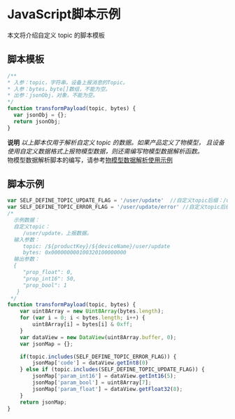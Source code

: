 # JavaScript脚本示例

本文将介绍自定义 topic 的脚本模板

## 脚本模板
```javascript
/**
* 入参：topic，字符串，设备上报消息的Topic。
* 入参：bytes，byte[]数组，不能为空。
* 出参：jsonObj，对象，不能为空。
*/
function transformPayload(topic, bytes) {
  var jsonObj = {};
  return jsonObj;
}
```

**说明** _以上脚本仅用于解析自定义 topic 的数据。如果产品定义了物模型，
且设备使用自定义数据格式上报物模型数据，则还需编写物模型数据解析函数。_  
物模型数据解析脚本的编写，请参考[物模型数据解析使用示例](../user_defined_thing_model_data_parsing/javascript_use_case.md)

## 脚本示例
```javascript
var SELF_DEFINE_TOPIC_UPDATE_FLAG = '/user/update'  //自定义topic后缀：/user/update。
var SELF_DEFINE_TOPIC_ERROR_FLAG = '/user/update/error' //自定义topic后缀：/user/update/error。
/*
  示例数据：
  自定义topic：
     /user/update，上报数据。
  输入参数：
     topic: /${productKey}/${deviceName}/user/update
     bytes: 0x000000000100320100000000
  输出参数：
  {
     "prop_float": 0,
     "prop_int16": 50,
     "prop_bool": 1
   }
 */
function transformPayload(topic, bytes) {
    var uint8Array = new Uint8Array(bytes.length);
    for (var i = 0; i < bytes.length; i++) {
        uint8Array[i] = bytes[i] & 0xff;
    }
    var dataView = new DataView(uint8Array.buffer, 0);
    var jsonMap = {};

    if(topic.includes(SELF_DEFINE_TOPIC_ERROR_FLAG)) {
        jsonMap['code'] = dataView.getInt8(0)
    } else if (topic.includes(SELF_DEFINE_TOPIC_UPDATE_FLAG)) {
        jsonMap['param_int16'] = dataView.getInt16(5);
        jsonMap['param_bool'] = uint8Array[7];
        jsonMap['param_float'] = dataView.getFloat32(8);
    }
    return jsonMap;
}
```